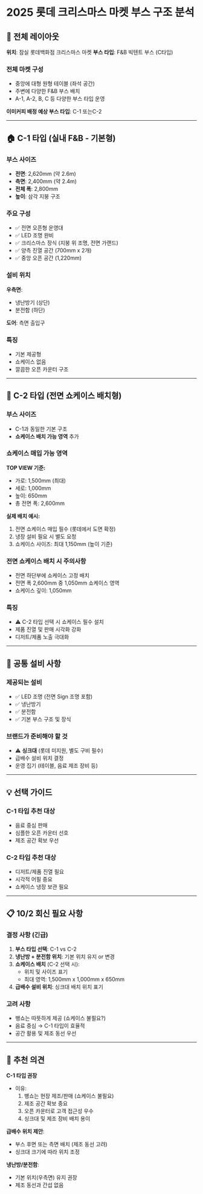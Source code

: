 # 2025 롯데 크리스마스 마켓 부스 구조 분석

## 📍 전체 레이아웃

**위치**: 잠실 롯데백화점 크리스마스 마켓
**부스 타입**: F&B 빅텐트 부스 (C타입)

### 전체 마켓 구성
- 중앙에 대형 원형 테이블 (좌석 공간)
- 주변에 다양한 F&B 부스 배치
- A-1, A-2, B, C 등 다양한 부스 타입 운영

**이미커피 배정 예상 부스 타입**: C-1 또는C-2

---

## 🏠 C-1 타입 (실내 F&B - 기본형)

### 부스 사이즈
- **전면**: 2,620mm (약 2.6m)
- **측면**: 2,400mm (약 2.4m)
- **전체 폭**: 2,800mm
- **높이**: 삼각 지붕 구조

### 주요 구성
- ✅ 전면 오픈형 운영대
- ✅ LED 조명 완비
- ✅ 크리스마스 장식 (지붕 위 조명, 전면 가랜드)
- ✅ 양측 진열 공간 (700mm x 2개)
- ✅ 중앙 오픈 공간 (1,220mm)

### 설비 위치
**우측면**:
- 냉난방기 (상단)
- 분전함 (하단)

**도어**: 측면 출입구

### 특징
- 기본 제공형
- 쇼케이스 없음
- 깔끔한 오픈 카운터 구조

---

## 🏪 C-2 타입 (전면 쇼케이스 배치형)

### 부스 사이즈
- C-1과 동일한 기본 구조
- **쇼케이스 배치 가능 영역** 추가

### 쇼케이스 매입 가능 영역
**TOP VIEW 기준:**
- 가로: 1,500mm (최대)
- 세로: 1,000mm
- 높이: 650mm
- 총 전면 폭: 2,600mm

**실제 배치 예시:**
1. 전면 쇼케이스 매입 필수 (롯데에서 도면 확정)
2. 냉장 설비 필요 시 별도 요청
3. 쇼케이스 사이즈: 최대 1,150mm (높이 기준)

### 전면 쇼케이스 배치 시 주의사항
- 전면 하단부에 쇼케이스 고정 배치
- 전면 폭 2,600mm 중 1,050mm 쇼케이스 영역
- 쇼케이스 깊이: 1,050mm

### 특징
- ⚠️ C-2 타입 선택 시 쇼케이스 필수 설치
- 제품 진열 및 판매 시각화 강화
- 디저트/제품 노출 극대화

---

## 🔧 공통 설비 사항

### 제공되는 설비
- ✅ LED 조명 (전면 Sign 조명 포함)
- ✅ 냉난방기
- ✅ 분전함
- ✅ 기본 부스 구조 및 장식

### 브랜드가 준비해야 할 것
- ⚠️ **싱크대** (롯데 미지원, 별도 구비 필수)
- 급배수 설비 위치 결정
- 운영 집기 (테이블, 음료 제조 장비 등)

---

## 💡 선택 가이드

### C-1 타입 추천 대상
- 음료 중심 판매
- 심플한 오픈 카운터 선호
- 제조 공간 확보 우선

### C-2 타입 추천 대상
- 디저트/제품 진열 필요
- 시각적 어필 중요
- 쇼케이스 냉장 보관 필요

---

## 📋 10/2 회신 필요 사항

### 결정 사항 (긴급)
1. **부스 타입 선택**: C-1 vs C-2
2. **냉난방 + 분전함 위치**: 기본 위치 유지 or 변경
3. **쇼케이스 배치** (C-2 선택 시):
   - 위치 및 사이즈 표기
   - 최대 영역: 1,500mm x 1,000mm x 650mm
4. **급배수 설비 위치**: 싱크대 배치 위치 표기

### 고려 사항
- 뱅쇼는 따뜻하게 제공 (쇼케이스 불필요?)
- 음료 중심 → C-1 타입이 효율적
- 공간 활용 및 제조 동선 우선

---

## 🎯 추천 의견

**C-1 타입 권장**
- 이유:
  1. 뱅쇼는 현장 제조/판매 (쇼케이스 불필요)
  2. 제조 공간 확보 중요
  3. 오픈 카운터로 고객 접근성 우수
  4. 싱크대 및 제조 장비 배치 용이

**급배수 위치 제안**:
- 부스 후면 또는 측면 배치 (제조 동선 고려)
- 싱크대 크기에 따라 위치 조정

**냉난방/분전함**:
- 기본 위치(우측면) 유지 권장
- 제조 동선과 간섭 없음
